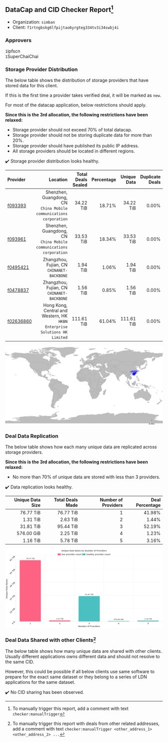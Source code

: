 ## DataCap and CID Checker Report[^1]
 - Organization: `simban`
 - Client: `f1rtngbskg6lfpijtao6yrgteg334tv3i34swbj4i`
### Approvers
`1`ipfscn<br/>`1`SuperChaiChai

### Storage Provider Distribution
The below table shows the distribution of storage providers that have stored data for this client.

If this is the first time a provider takes verified deal, it will be marked as `new`.

For most of the datacap application, below restrictions should apply.

**Since this is the 3rd allocation, the following restrictions have been relaxed:**
 - Storage provider should not exceed 70% of total datacap.
 - Storage provider should not be storing duplicate data for more than 20%.
 - Storage provider should have published its public IP address.
 - All storage providers should be located in different regions.

✔️ Storage provider distribution looks healthy.

| Provider                                              |                                                                      Location | Total Deals Sealed | Percentage | Unique Data | Duplicate Deals |
| :---------------------------------------------------- | ----------------------------------------------------------------------------: | -----------------: | ---------: | ----------: | --------------: |
| [f093393](https://filfox.info/en/address/f093393)     |         Shenzhen, Guangdong, CN<br/>`China Mobile communications corporation` |          34.22 TiB |     18.71% |   34.22 TiB |           0.00% |
| [f093961](https://filfox.info/en/address/f093961)     |         Shenzhen, Guangdong, CN<br/>`China Mobile communications corporation` |          33.53 TiB |     18.34% |   33.53 TiB |           0.00% |
| [f0495421](https://filfox.info/en/address/f0495421)   |                                 Zhangzhou, Fujian, CN<br/>`CHINANET-BACKBONE` |           1.94 TiB |      1.06% |    1.94 TiB |           0.00% |
| [f0478837](https://filfox.info/en/address/f0478837)   |                                 Zhangzhou, Fujian, CN<br/>`CHINANET-BACKBONE` |           1.56 TiB |      0.85% |    1.56 TiB |           0.00% |
| [f02636860](https://filfox.info/en/address/f02636860) | Hong Kong, Central and Western, HK<br/>`HKBN Enterprise Solutions HK Limited` |         111.61 TiB |     61.04% |  111.61 TiB |           0.00% |

<img src="https://raw.githubusercontent.com/data-preservation-programs/filplus-checker-assets/main/filecoin-project/filecoin-plus-large-datasets/issues/2165/1695021006130.png"/>

### Deal Data Replication
The below table shows how each many unique data are replicated across storage providers.


**Since this is the 3rd allocation, the following restrictions have been relaxed:**
- No more than 70% of unique data are stored with less than 3 providers.

✔️ Data replication looks healthy.

| Unique Data Size | Total Deals Made | Number of Providers | Deal Percentage |
| ---------------: | ---------------: | ------------------: | --------------: |
|        76.77 TiB |        76.77 TiB |                   1 |          41.98% |
|         1.31 TiB |         2.63 TiB |                   2 |           1.44% |
|        31.81 TiB |        95.44 TiB |                   3 |          52.19% |
|       576.00 GiB |         2.25 TiB |                   4 |           1.23% |
|         1.16 TiB |         5.78 TiB |                   5 |           3.16% |

<img src="https://raw.githubusercontent.com/data-preservation-programs/filplus-checker-assets/main/filecoin-project/filecoin-plus-large-datasets/issues/2165/1695021006857.png"/>

### Deal Data Shared with other Clients[^3]
The below table shows how many unique data are shared with other clients.
Usually different applications owns different data and should not resolve to the same CID.

However, this could be possible if all below clients use same software to prepare for the exact same dataset or they belong to a series of LDN applications for the same dataset.

✔️ No CID sharing has been observed.

[^1]: To manually trigger this report, add a comment with text `checker:manualTrigger`

[^2]: Deals from those addresses are combined into this report as they are specified with `checker:manualTrigger`

[^3]: To manually trigger this report with deals from other related addresses, add a comment with text `checker:manualTrigger <other_address_1> <other_address_2> ...`
